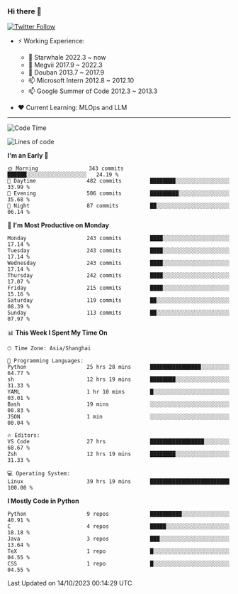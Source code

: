 ### Hi there 👋

[![Twitter Follow](https://img.shields.io/twitter/follow/tianweidut?style=social)](https://twitter.com/tianweidut)

- ⚡ Working Experience:
  - 🔭 Starwhale 2022.3 ~ now
  - 🌱 Megvii 2017.9 ~ 2022.3
  - 🌱 Douban 2013.7 ~ 2017.9
  - 📫 Microsoft Intern 2012.8 ~ 2012.10
  - 📫 Google Summer of Code 2012.3 ~ 2013.3

- ❤️ Current Learning: MLOps and LLM

---
<!--START_SECTION:waka-->
![Code Time](http://img.shields.io/badge/Code%20Time-4%2C580%20hrs%2019%20mins-blue)

![Lines of code](https://img.shields.io/badge/From%20Hello%20World%20I%27ve%20Written-1.2%20million%20lines%20of%20code-blue)

**I'm an Early 🐤** 

```text
🌞 Morning                343 commits         ██████░░░░░░░░░░░░░░░░░░░   24.19 % 
🌆 Daytime                482 commits         ████████░░░░░░░░░░░░░░░░░   33.99 % 
🌃 Evening                506 commits         █████████░░░░░░░░░░░░░░░░   35.68 % 
🌙 Night                  87 commits          ██░░░░░░░░░░░░░░░░░░░░░░░   06.14 % 
```
📅 **I'm Most Productive on Monday** 

```text
Monday                   243 commits         ████░░░░░░░░░░░░░░░░░░░░░   17.14 % 
Tuesday                  243 commits         ████░░░░░░░░░░░░░░░░░░░░░   17.14 % 
Wednesday                243 commits         ████░░░░░░░░░░░░░░░░░░░░░   17.14 % 
Thursday                 242 commits         ████░░░░░░░░░░░░░░░░░░░░░   17.07 % 
Friday                   215 commits         ████░░░░░░░░░░░░░░░░░░░░░   15.16 % 
Saturday                 119 commits         ██░░░░░░░░░░░░░░░░░░░░░░░   08.39 % 
Sunday                   113 commits         ██░░░░░░░░░░░░░░░░░░░░░░░   07.97 % 
```


📊 **This Week I Spent My Time On** 

```text
🕑︎ Time Zone: Asia/Shanghai

💬 Programming Languages: 
Python                   25 hrs 28 mins      ████████████████░░░░░░░░░   64.77 % 
sh                       12 hrs 19 mins      ████████░░░░░░░░░░░░░░░░░   31.33 % 
YAML                     1 hr 10 mins        █░░░░░░░░░░░░░░░░░░░░░░░░   03.01 % 
Bash                     19 mins             ░░░░░░░░░░░░░░░░░░░░░░░░░   00.83 % 
JSON                     1 min               ░░░░░░░░░░░░░░░░░░░░░░░░░   00.04 % 

🔥 Editors: 
VS Code                  27 hrs              █████████████████░░░░░░░░   68.67 % 
Zsh                      12 hrs 19 mins      ████████░░░░░░░░░░░░░░░░░   31.33 % 

💻 Operating System: 
Linux                    39 hrs 19 mins      █████████████████████████   100.00 % 
```

**I Mostly Code in Python** 

```text
Python                   9 repos             ██████████░░░░░░░░░░░░░░░   40.91 % 
C                        4 repos             █████░░░░░░░░░░░░░░░░░░░░   18.18 % 
Java                     3 repos             ███░░░░░░░░░░░░░░░░░░░░░░   13.64 % 
TeX                      1 repo              █░░░░░░░░░░░░░░░░░░░░░░░░   04.55 % 
CSS                      1 repo              █░░░░░░░░░░░░░░░░░░░░░░░░   04.55 % 
```




 Last Updated on 14/10/2023 00:14:29 UTC
<!--END_SECTION:waka-->
